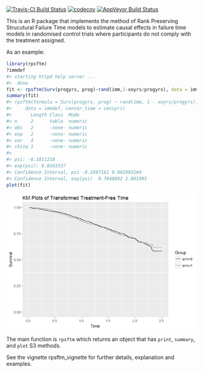 [![Travis-CI Build Status](https://travis-ci.org/shug0131/rpsftm.svg?branch=master)](https://travis-ci.org/shug0131/rpsftm) [![codecov](https://codecov.io/github/shug0131/rpsftm/branch/master/graphs/badge.svg)](https://codecov.io/github/shug0131/rpsftm) [![AppVeyor Build Status](https://ci.appveyor.com/api/projects/status/github/shug0131/rpsftm?branch=master&svg=true)](https://ci.appveyor.com/project/shug0131/rpsftm)

<!-- README.md is generated from README.Rmd. Please edit that file -->
This is an R package that implements the method of Rank Preserving Strucutural Failure Time models to estimate causal effects in failure time models in randomised control trials where participants do not comply with the treatment assigned.

As an example:

``` r
library(rpsftm)
?immdef
#> starting httpd help server ...
#>  done
fit <- rpsftm(Surv(progyrs, prog)~rand(imm,1-xoyrs/progyrs), data = immdef, censor_time = censyrs)
summary(fit)
#> rpsftm(formula = Surv(progyrs, prog) ~ rand(imm, 1 - xoyrs/progyrs), 
#>     data = immdef, censor_time = censyrs)
#>       Length Class  Mode   
#> n     2      table  numeric
#> obs   2      -none- numeric
#> exp   2      -none- numeric
#> var   4      -none- numeric
#> chisq 1      -none- numeric
#> 
#> psi: -0.1811218
#> exp(psi): 0.8343337
#> Confidence Interval, psi -0.3497161 0.001993204
#> Confidence Interval, exp(psi)  0.7048882 1.001995
plot(fit)
```

![](tools/README-unnamed-chunk-2-1.png)

The main function is `rpsftm` which returns an object that has `print`, `summary`, and `plot` S3 methods.

See the vignette rpsftm\_vignette for further details, explanation and examples.

